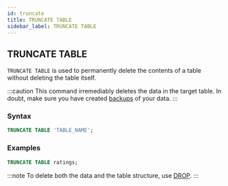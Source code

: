 ```yaml
---
id: truncate
title: TRUNCATE TABLE
sidebar_label: TRUNCATE TABLE
---
```


## TRUNCATE TABLE

`TRUNCATE TABLE` is used to permanently delete the contents of a table without
deleting the table itself.

:::caution
This command irremediably deletes the data in the target table. In
doubt, make sure you have created [backups](backup.md) of your data.
:::

### Syntax

```sql
TRUNCATE TABLE 'TABLE_NAME';
```

### Examples

```sql
TRUNCATE TABLE ratings;
```

:::note
To delete both the data and the table structure, use
[DROP](sqlDROP.md).
:::
